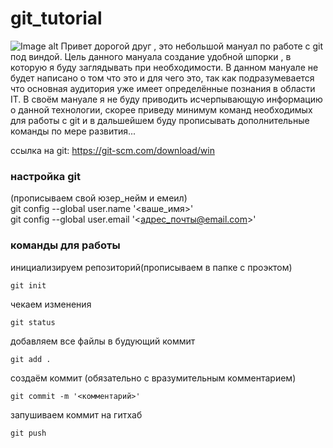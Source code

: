 # git_tutorial
![Image alt](https://github.com/lastpythoncode/git_tutorial/blob/main/img_1.jpg)
Привет дорогой друг , это небольшой мануал по работе с git под виндой.
Цель данного мануала создание удобной шпорки , в которую я буду заглядывать при необходимости. 
В данном мануале не будет написано о том что это и для чего это, так как подразумевается что основная аудитория уже имеет 
определённые познания в области IT. В своём мануале я не буду приводить исчерпывающую информацию о данной технологии, скорее приведу минимум команд необходимых для работы с git и в дальшейшем буду прописывать дополнительные команды по мере развития...

ссылка на git: https://git-scm.com/download/win

### настройка git

(прописываем свой юзер_нейм и емеил)<br>
git config --global user.name '<ваше_имя>'<br>
git config --global user.email '<адрес_почты@email.com>'<br>

### команды для работы
инициализируем репозиторий(прописываем в папке с проэктом)<br>
```
git init
```

чекаем изменения<br>
```
git status
```

добавляем все файлы в будующий коммит<br>
```
git add .
```

создаём коммит (обязательно с вразумительным комментарием)<br>
```
git commit -m '<комментарий>'
```

запушиваем коммит на гитхаб<br>
```
git push
```

